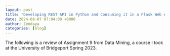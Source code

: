```yaml
---
layout: post
title: "Developing REST API in Python and Consuming it in a Flask Web Application"
date: 2024-08-07 07:04:00 +0000
author: Zendaya
categories: [blog]
---
```


The following is a review of Assignment 9 from Data Mining, a course I took at the University of Bridgeport Spring 2023. 
